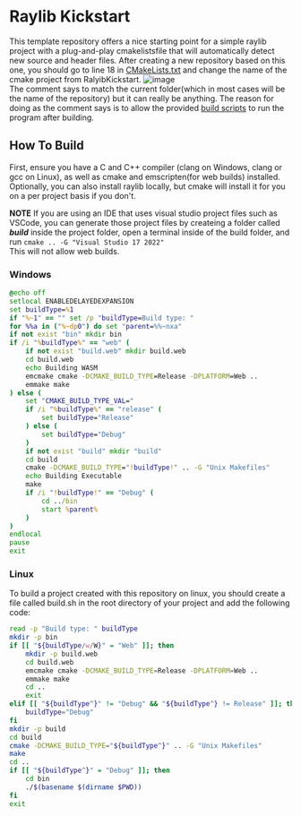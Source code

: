 # Raylib Kickstart
This template repository offers a nice starting point for a simple raylib project with a plug-and-play cmakelistsfile that will automatically detect new source and header files. After creating a new repository based on this one, you should go to line 18 in [CMakeLists.txt](CMakeLists.txt) and change the name of the cmake project from RalyibKickstart.
![image](https://github.com/user-attachments/assets/a21651ab-c1e8-45de-b161-7b9792145a93)<br />
The comment says to match the current folder(which in most cases will be the name of the repository) but it can really be anything. The reason for doing as the comment says is to allow the provided [build scripts](#how-to-build) to run the program after building.


## How To Build
First, ensure you have a C and C++ compiler (clang on Windows, clang or gcc on Linux), as well as cmake and emscripten(for web builds) installed. Optionally, you can also install raylib locally, but cmake will install it for you on a per project basis if you don't.

**NOTE**
If you are using an IDE that uses visual studio project files such as VSCode, you can generate those project files by createing a folder called ***build*** inside the project folder, open a terminal inside of the build folder, and run `cmake .. -G "Visual Studio 17 2022"` \
This will not allow web builds.

### Windows
```bat
@echo off
setlocal ENABLEDELAYEDEXPANSION
set buildType=%1
if "%~1" == "" set /p "buildType=Build type: "
for %%a in ("%~dp0") do set "parent=%%~nxa"
if not exist "bin" mkdir bin
if /i "%buildType%" == "web" (
	if not exist "build.web" mkdir build.web
	cd build.web
	echo Building WASM
	emcmake cmake -DCMAKE_BUILD_TYPE=Release -DPLATFORM=Web ..
	emmake make
) else (
	set "CMAKE_BUILD_TYPE_VAL="
	if /i "%buildType%" == "release" (
		set buildType="Release"
	) else (
		set buildType="Debug"
	)
	if not exist "build" mkdir "build"
	cd build
	cmake -DCMAKE_BUILD_TYPE="!buildType!" .. -G "Unix Makefiles"
	echo Building Executable
	make
	if /i "!buildType!" == "Debug" (
		cd ../bin
		start %parent%
	)
)
endlocal
pause
exit
```
### Linux
To build a project created with this repository on linux, you should create a file called build.sh in the root directory of your project and add the following code:
```bash
read -p "Build type: " buildType
mkdir -p bin
if [[ "${buildType/w/W}" = "Web" ]]; then
    mkdir -p build.web
    cd build.web
    emcmake cmake -DCMAKE_BUILD_TYPE=Release -DPLATFORM=Web ..
    emmake make
    cd ..
    exit
elif [[ "${buildType^}" != "Debug" && "${buildType^} != Release" ]]; then
    buildType="Debug"
fi
mkdir -p build
cd build
cmake -DCMAKE_BUILD_TYPE="${buildType^}" .. -G "Unix Makefiles"
make
cd ..
if [[ "${buildType^}" = "Debug" ]]; then
    cd bin
    ./$(basename $(dirname $PWD))
fi
exit
```
